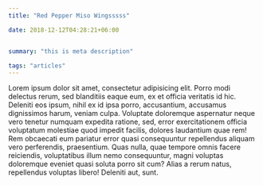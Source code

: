 ```yaml
---
title: "Red Pepper Miso Wingsssss"

date: 2018-12-12T04:28:21+06:00


summary: "this is meta description"

tags: "articles"
---
```


Lorem ipsum dolor sit amet, consectetur adipisicing elit. Porro modi delectus rerum, sed blanditiis eaque eum, ex et
officia veritatis id hic. Deleniti eos ipsum, nihil ex id ipsa porro, accusantium, accusamus dignissimos harum, veniam
culpa. Voluptate doloremque aspernatur neque vero tenetur numquam expedita ratione, sed, error exercitationem officia
voluptatum molestiae quod impedit facilis, dolores laudantium quae rem! Rem obcaecati eum pariatur error quasi
consequuntur repellendus aliquam vero perferendis, praesentium. Quas nulla, quae tempore omnis facere reiciendis,
voluptatibus illum nemo consequuntur, magni voluptas doloremque eveniet quasi soluta porro sit cum? Alias a rerum natus,
repellendus voluptas libero! Deleniti aut, sunt.
